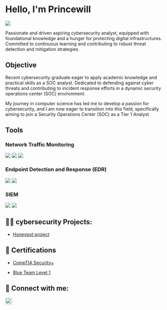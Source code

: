 # Hello, I'm Princewill
<a href="https://www.linkedin.com/in/princewill-ezeh/"><img src="https://img.shields.io/badge/-LinkedIn-0072b1?&style=for-the-badge&logo=linkedin&logoColor=white" /></a>

Passionate and driven aspiring cybersecurity analyst, equipped with foundational knowledge and a hunger for protecting digital infrastructures. Committed to continuous learning and contributing to robust threat detection and mitigation strategies.

## Objective
Recent cybersecurity graduate eager to apply academic knowledge and practical skills as a SOC analyst. Dedicated to defending against cyber threats and contributing to incident response efforts in a dynamic security operations center (SOC) environment.

My journey in computer science has led me to develop a passion for cybersecurity, and I am now eager to transition into this field, specifically aiming to join a Security Operations Center (SOC) as a Tier 1 Analyst

## Tools

### Network Traffic Monitoring
<div>
    <img src="https://img.shields.io/badge/-Wireshark-1679A7?&style=for-the-badge&logo=Wireshark&logoColor=white" />
    <img src="https://img.shields.io/badge/-Suricata-EF3B2D?&style=for-the-badge&logo=Suricata&logoColor=white" />
    <img src="https://img.shields.io/badge/-Zeek-777BB4?&style=for-the-badge&logo=Zeek&logoColor=white" />
</div>

### Endpoint Detection and Response (EDR)
<div>
    <img src="https://img.shields.io/badge/-Microsoft_Defender_for_Endpoint-00A4EF?&style=for-the-badge&logo=Microsoft&logoColor=white" />
    <img src="https://img.shields.io/badge/-Velociraptor-4B275F?&style=for-the-badge&logo=Velociraptor&logoColor=white" />
</div>

### SIEM
<div>
    <img src="https://img.shields.io/badge/-Splunk-000000?&style=for-the-badge&logo=Splunk&logoColor=white" />
    <img src="https://img.shields.io/badge/-Elastic-005571?&style=for-the-badge&logo=Elastic&logoColor=white" />
</div>

<h2>👨‍💻 cybersecurity Projects:</h2>

  - [Honeypot project](https://github.com/wil1a4/Honeypot-project/blob/main/README.md)


<h2>📄 Certifications</h2>

- [CompTIA Security+](https://drive.google.com/file/d/1Cptr_rNdUT7tNEvl_pride4tW9EPl8Wh/view?usp=drive_link)

- [Blue Team Level 1 ](https://drive.google.com/file/d/17e3dfx1kQrMcgxIzqhsEiFDcDVY0mAc4/view?usp=sharing)

<h2> 🤳 Connect with me:</h2>


[<img align="left" alt="Princewill-ezeh | LinkedIn" width="22px" src="https://cdn.jsdelivr.net/npm/simple-icons@v3/icons/linkedin.svg" />][linkedin]



[linkedin]: https://www.linkedin.com/in/princewill-ezeh/

<!--
**joshmadakor1/joshmadakor1** is a ✨ _special_ ✨ repository because its `README.md` (this file) appears on your GitHub profile.

Here are some ideas to get you started:

- 🔭 I’m currently working on ...
- 🌱 I’m currently learning ...
- 👯 I’m looking to collaborate on ...
- 🤔 I’m looking for help with ...
- 💬 Ask me about ...
- 📫 How to reach me: ...
- 😄 Pronouns: ...
- ⚡ Fun fact: ...
